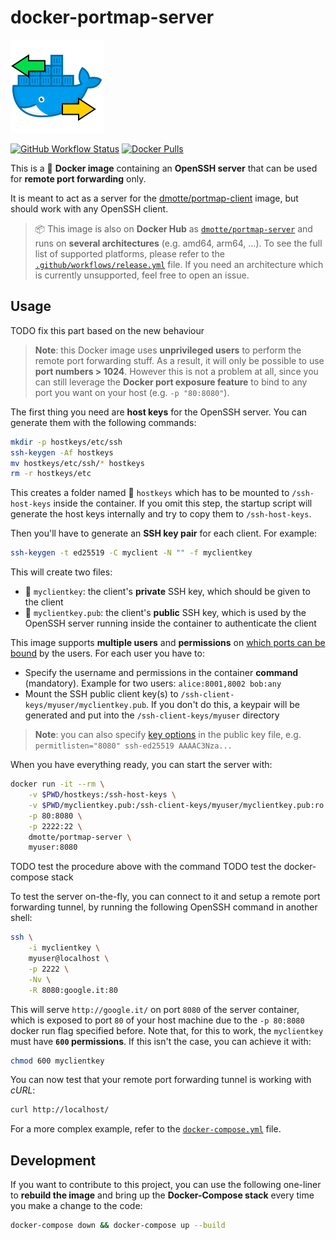 # docker-portmap-server

![icon](icon-149.png)

[![GitHub Workflow Status](https://img.shields.io/github/actions/workflow/status/dmotte/docker-portmap-server/release.yml?branch=main&logo=github&style=flat-square)](https://github.com/dmotte/docker-portmap-server/actions)
[![Docker Pulls](https://img.shields.io/docker/pulls/dmotte/portmap-server?logo=docker&style=flat-square)](https://hub.docker.com/r/dmotte/portmap-server)

This is a :whale: **Docker image** containing an **OpenSSH server** that can be used for **remote port forwarding** only.

It is meant to act as a server for the [dmotte/portmap-client](https://github.com/dmotte/docker-portmap-client) image, but should work with any OpenSSH client.

> :package: This image is also on **Docker Hub** as [`dmotte/portmap-server`](https://hub.docker.com/r/dmotte/portmap-server) and runs on **several architectures** (e.g. amd64, arm64, ...). To see the full list of supported platforms, please refer to the [`.github/workflows/release.yml`](.github/workflows/release.yml) file. If you need an architecture which is currently unsupported, feel free to open an issue.

## Usage

TODO fix this part based on the new behaviour

> **Note**: this Docker image uses **unprivileged users** to perform the remote port forwarding stuff. As a result, it will only be possible to use **port numbers > 1024**. However this is not a problem at all, since you can still leverage the **Docker port exposure feature** to bind to any port you want on your host (e.g. `-p "80:8080"`).

The first thing you need are **host keys** for the OpenSSH server. You can generate them with the following commands:

```bash
mkdir -p hostkeys/etc/ssh
ssh-keygen -Af hostkeys
mv hostkeys/etc/ssh/* hostkeys
rm -r hostkeys/etc
```

This creates a folder named :file_folder: `hostkeys` which has to be mounted to `/ssh-host-keys` inside the container. If you omit this step, the startup script will generate the host keys internally and try to copy them to `/ssh-host-keys`.

Then you'll have to generate an **SSH key pair** for each client. For example:

```bash
ssh-keygen -t ed25519 -C myclient -N "" -f myclientkey
```

This will create two files:

- :page_facing_up: `myclientkey`: the client's **private** SSH key, which should be given to the client
- :page_facing_up: `myclientkey.pub`: the client's **public** SSH key, which is used by the OpenSSH server running inside the container to authenticate the client

This image supports **multiple users** and **permissions** on [which ports can be bound](https://man.openbsd.org/sshd_config#PermitListen) by the users. For each user you have to:

- Specify the username and permissions in the container **command** (mandatory). Example for two users: `alice:8001,8002 bob:any`
- Mount the SSH public client key(s) to `/ssh-client-keys/myuser/myclientkey.pub`. If you don't do this, a keypair will be generated and put into the `/ssh-client-keys/myuser` directory

> **Note**: you can also specify [key options](https://man.openbsd.org/OpenBSD-current/man8/sshd.8#AUTHORIZED_KEYS_FILE_FORMAT) in the public key file, e.g. `permitlisten="8080" ssh-ed25519 AAAAC3Nza...`

When you have everything ready, you can start the server with:

```bash
docker run -it --rm \
    -v $PWD/hostkeys:/ssh-host-keys \
    -v $PWD/myclientkey.pub:/ssh-client-keys/myuser/myclientkey.pub:ro \
    -p 80:8080 \
    -p 2222:22 \
    dmotte/portmap-server \
    myuser:8080
```

TODO test the procedure above with the command
TODO test the docker-compose stack

To test the server on-the-fly, you can connect to it and setup a remote port forwarding tunnel, by running the following OpenSSH command in another shell:

```bash
ssh \
    -i myclientkey \
    myuser@localhost \
    -p 2222 \
    -Nv \
    -R 8080:google.it:80
```

This will serve `http://google.it/` on port `8080` of the server container, which is exposed to port `80` of your host machine due to the `-p 80:8080` docker run flag specified before. Note that, for this to work, the `myclientkey` must have **`600` permissions**. If this isn't the case, you can achieve it with:

```bash
chmod 600 myclientkey
```

You can now test that your remote port forwarding tunnel is working with _cURL_:

```bash
curl http://localhost/
```

For a more complex example, refer to the [`docker-compose.yml`](docker-compose.yml) file.

## Development

If you want to contribute to this project, you can use the following one-liner to **rebuild the image** and bring up the **Docker-Compose stack** every time you make a change to the code:

```bash
docker-compose down && docker-compose up --build
```
